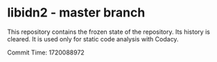 # libidn2 - master branch

This repository contains the frozen state of the repository.
Its history is cleared. It is used only for static code
analysis with Codacy.

Commit Time: 1720088972